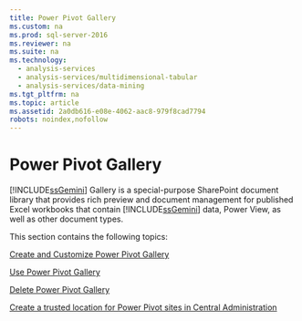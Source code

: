 ```yaml
---
title: Power Pivot Gallery
ms.custom: na
ms.prod: sql-server-2016
ms.reviewer: na
ms.suite: na
ms.technology: 
  - analysis-services
  - analysis-services/multidimensional-tabular
  - analysis-services/data-mining
ms.tgt_pltfrm: na
ms.topic: article
ms.assetid: 2a0db616-e08e-4062-aac8-979f8cad7794
robots: noindex,nofollow
---
```

# Power Pivot Gallery
  [!INCLUDE[ssGemini](../../Topics/TopicNameContainA/includes/ssGemini_md.md)] Gallery is a special-purpose SharePoint document library that provides rich preview and document management for published Excel workbooks that contain [!INCLUDE[ssGemini](../../Topics/TopicNameContainA/includes/ssGemini_md.md)] data, Power View, as well as other document types.  
  
 This section contains the following topics:  
  
 [Create and Customize Power Pivot Gallery](../../Topics/TopicNameNotContainA/Create-and-Customize-Power-Pivot-Gallery.md)  
  
 [Use Power Pivot Gallery](../../Topics/TopicNameNotContainA/Use-Power-Pivot-Gallery.md)  
  
 [Delete Power Pivot Gallery](../../Topics/TopicNameNotContainA/Delete-Power-Pivot-Gallery.md)  
  
 [Create a trusted location for Power Pivot sites in Central Administration](../../Topics/TopicNameContainA/Create-a-trusted-location-for-Power-Pivot-sites-in-Central-Administration.md)  
  
  